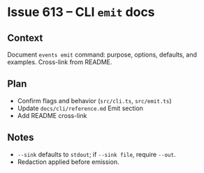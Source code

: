 # Issue 613 – CLI `emit` docs

## Context

Document `events emit` command: purpose, options, defaults, and examples. Cross-link from README.

## Plan

- Confirm flags and behavior (`src/cli.ts`, `src/emit.ts`)
- Update `docs/cli/reference.md` Emit section
- Add README cross-link

## Notes

- `--sink` defaults to `stdout`; if `--sink file`, require `--out`.
- Redaction applied before emission.
